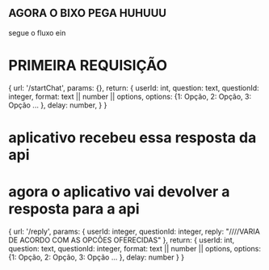 ## AGORA O BIXO PEGA HUHUUU

segue o fluxo ein

# PRIMEIRA REQUISIÇÃO

{
  url: '/startChat',
  params: {},
  return: {
    userId: int,
    question: text,
    questionId: integer,
    format: text || number || options,
    options: {1: Opção, 2: Opção, 3: Opção ... },
    delay: number,
  }
}


# aplicativo recebeu essa resposta da api

# agora o aplicativo vai devolver a resposta para a api

{
  url: '/reply',
  params: {
    userId: integer,
    questionId: integer,
    reply: "////VARIA DE ACORDO COM AS OPCÕES OFERECIDAS"
  },
  return: {
    userId: int,
    question: text,
    questionId: integer,
    format: text || number || options,
    options: {1: Opção, 2: Opção, 3: Opção ... },
    delay: number
  }
}




